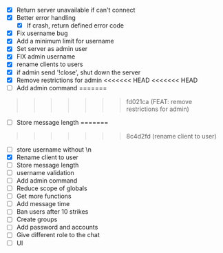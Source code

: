 - [x] Return server unavailable if can't connect
- [x] Better error handling
    - [x] If crash, return defined error code
- [x] Fix username bug
- [x] Add a minimum limit for username
- [x] Set server as admin user
- [x] FIX admin username
- [x] rename clients to users
- [x] if admin send '!close', shut down the server
- [x] Remove restrictions for admin
<<<<<<< HEAD
<<<<<<< HEAD
- [ ] Add admin command
=======
>>>>>>> fd021ca (FEAT: remove restrictions for admin)
- [ ] Store message length
=======
>>>>>>> 8c4d2fd (rename client to user)
- [ ] store username without \n
- [x] Rename client to user
- [ ] Store message length
- [ ] username validation
- [ ] Add admin command
- [ ] Reduce scope of globals
- [ ] Get more functions
- [ ] Add message time
- [ ] Ban users after 10 strikes
- [ ] Create groups
- [ ] Add password and accounts
- [ ] Give different role to the chat
- [ ] UI
